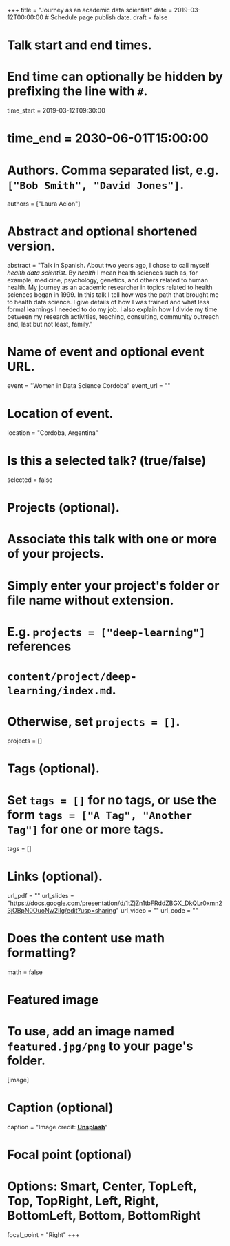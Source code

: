 +++
title = "Journey as an academic data scientist"
date = 2019-03-12T00:00:00  # Schedule page publish date.
draft = false

# Talk start and end times.
#   End time can optionally be hidden by prefixing the line with `#`.
time_start = 2019-03-12T09:30:00
# time_end = 2030-06-01T15:00:00

# Authors. Comma separated list, e.g. `["Bob Smith", "David Jones"]`.
authors = ["Laura Acion"]

# Abstract and optional shortened version.
abstract = "Talk in Spanish. About two years ago, I chose to call myself _health data scientist_. By _health_ I mean health sciences such as, for example, medicine, psychology, genetics, and others related to human health. My journey as an academic researcher in topics related to health sciences began in 1999. In this talk I tell how was the path that brought me to health data science. I give details of how I was trained and what less formal learnings I needed to do my job. I also explain how I divide my time between my research activities, teaching, consulting, community outreach and, last but not least, family."

# Name of event and optional event URL.
event = "Women in Data Science Cordoba"
event_url = ""

# Location of event.
location = "Cordoba, Argentina"

# Is this a selected talk? (true/false)
selected = false

# Projects (optional).
#   Associate this talk with one or more of your projects.
#   Simply enter your project's folder or file name without extension.
#   E.g. `projects = ["deep-learning"]` references 
#   `content/project/deep-learning/index.md`.
#   Otherwise, set `projects = []`.
projects = []

# Tags (optional).
#   Set `tags = []` for no tags, or use the form `tags = ["A Tag", "Another Tag"]` for one or more tags.
tags = []

# Links (optional).
url_pdf = ""
url_slides = "https://docs.google.com/presentation/d/1tZjZn1tbFRddZBGX_DkQLr0xmn23jOBpN0OuoNw2Ilg/edit?usp=sharing"
url_video = ""
url_code = ""

# Does the content use math formatting?
math = false

# Featured image
# To use, add an image named `featured.jpg/png` to your page's folder. 
[image]
  # Caption (optional)
  caption = "Image credit: [**Unsplash**](https://unsplash.com/photos/bzdhc5b3Bxs)"

  # Focal point (optional)
  # Options: Smart, Center, TopLeft, Top, TopRight, Left, Right, BottomLeft, Bottom, BottomRight
  focal_point = "Right"
+++
